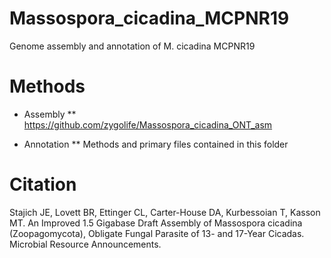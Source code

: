 # Massospora_cicadina_MCPNR19
Genome assembly and annotation of M. cicadina MCPNR19

# Methods
* Assembly
** https://github.com/zygolife/Massospora_cicadina_ONT_asm

* Annotation
** Methods and primary files contained in this folder


# Citation
Stajich JE, Lovett BR, Ettinger CL, Carter-House DA, Kurbessoian T, Kasson MT. An Improved 1.5 Gigabase Draft Assembly of Massospora cicadina (Zoopagomycota), Obligate Fungal Parasite of 13- and 17-Year Cicadas. Microbial Resource Announcements.
